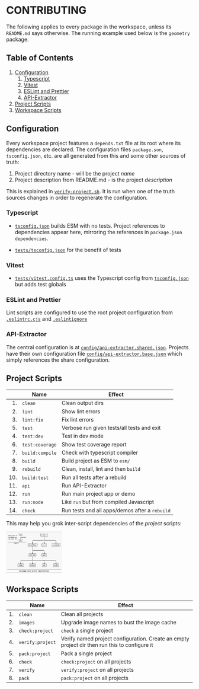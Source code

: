 # CONTRIBUTING

The following applies to every package in the workspace, unless its `README.md` says otherwise. The running example used below is the `geometry` package.

## Table of Contents

1. [Configuration](#configuration)
    1. [Typescript](#typescript)
    1. [Vitest](#typescript)
    1. [ESLint and Prettier](#eslint-and-prettier)
    1. [API-Extractor](#api-extractor)
1. [Project Scripts](#project-scripts)
1. [Workspace Scripts](#workspace-scripts)

## Configuration

Every workspace project features a `depends.txt` file at its root where its dependencies are declared. The configuration files `package.son`, `tsconfig.json`, etc. are all generated from this and some other sources of truth:

1. Project directory name - will be the project _name_
2. Project description from README.md - is the project _description_

This is explained in [`verify-project.sh`](scripts/verify-project.sh). It is run when one of the truth sources changes in order to regenerate the configuration.

### Typescript

* [`tsconfig.json`](packages/geometry/tsconfig.json) builds ESM with no tests. Project references to dependencies appear here, mirroring the references in `package.json` `dependencies`.

* [`tests/tsconfig.json`](packages/geometry/tests/tsconfig.json) for the benefit of tests

### Vitest

* [`tests/vitest.config.ts`](packages/geometry/tests/vitest.config.ts) uses the Typescript config from [`tsconfig.json`](packages/geometry/tsconfig.json) but adds test globals

### ESLint and Prettier

Lint scripts are configured to use the root project configuration from [`.eslintrc.cjs`](.eslintrc.cjs) and [`.eslintignore`](.eslintignore)

### API-Extractor

The central configuration is at [`config/api-extractor.shared.json`](config/api-extractor.shared.json). Projects have their own configuration file [`config/api-extractor.base.json`](config/api-extractor.base.json) which simply references the share configuration.

## Project Scripts

|   |Name           |Effect|
|--:|-|-|
| 1.|`clean`        |Clean output dirs|
| 2.|`lint`         |Show lint errors|
| 3.|`lint:fix`     |Fix lint errors|
| 5.|`test`         |Verbose run given tests/all tests and exit|
| 4.|`test:dev`     |Test in dev mode|
| 6.|`test:coverage`|Show test coverage report|
| 7.|`build:compile`|Check with typescript compiler|
| 8.|`build`        |Build project as ESM to `esm/`|
| 9.|`rebuild`      |Clean, install, lint and then `build`|
|10.|`build:test`   |Run all tests after a rebuild|
|11.|`api`          |Run API-Extractor|
|12.|`run`          |Run main project app or demo|
|13.|`run:node`     |Like `run` but from compiled Javascript|
|14.|`check`        |Run tests and all apps/demos after a `rebuild`|

This may help you grok inter-script dependencies of the _project_ scripts:

<picture>
  <source media="(prefers-color-scheme: light)" srcset="doc/imagesV3/package-script-dependencies-light.svg">
  <source media="(prefers-color-scheme: dark)" srcset="doc/imagesV3/package-script-dependencies-dark.svg">
  <img alt="Project script dependencies" src="doc/imagesV3/package-script-dependencies-light.svg" width="30%">
</picture>

## Workspace Scripts

|   |Name              |Effect|
|--:|-|-|
| 1.|`clean`           |Clean all projects|
| 2.|`images`          |Upgrade image names to bust the image cache|
| 3.|`check:project`   |`check` a single project|
| 4.|`verify:project`  |Verify named project configuration. Create an empty project dir then run this to configure it|
| 5.|`pack:project`    |Pack a single project|
| 6.|`check`           |`check:project` on all projects|
| 7.|`verify`          |`verify:project` on all projects|
| 8.|`pack`            |`pack:project` on all projects|


